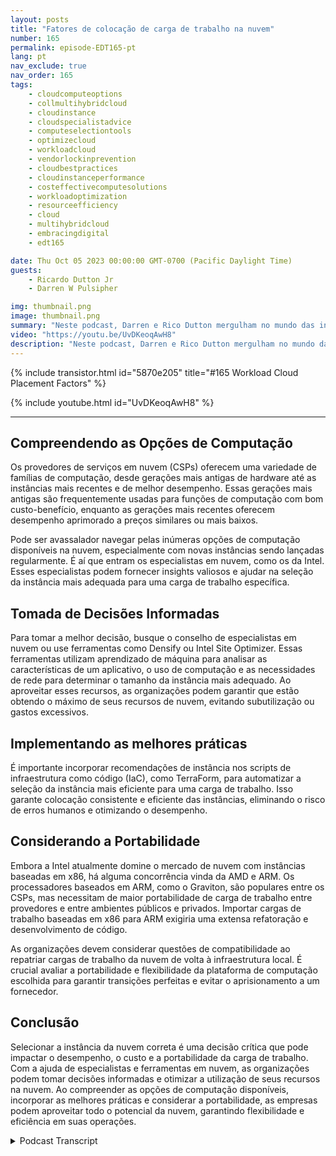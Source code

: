```yaml
---
layout: posts
title: "Fatores de colocação de carga de trabalho na nuvem"
number: 165
permalink: episode-EDT165-pt
lang: pt
nav_exclude: true
nav_order: 165
tags:
    - cloudcomputeoptions
    - collmultihybridcloud
    - cloudinstance
    - cloudspecialistadvice
    - computeselectiontools
    - optimizecloud
    - workloadcloud
    - vendorlockinprevention
    - cloudbestpractices
    - cloudinstanceperformance
    - costeffectivecomputesolutions
    - workloadoptimization
    - resourceefficiency
    - cloud
    - multihybridcloud
    - embracingdigital
    - edt165

date: Thu Oct 05 2023 00:00:00 GMT-0700 (Pacific Daylight Time)
guests:
    - Ricardo Dutton Jr
    - Darren W Pulsipher

img: thumbnail.png
image: thumbnail.png
summary: "Neste podcast, Darren e Rico Dutton mergulham no mundo das instâncias em nuvem e nos fatores a serem considerados ao selecionar a instância certa para sua carga de trabalho. Eles discutem as diferentes opções de computação disponíveis na nuvem, a importância de encontrar o equilíbrio certo entre desempenho e custo e o papel dos especialistas em nuvem em ajudar as organizações a tomar decisões informadas."
video: "https://youtu.be/UvDKeoqAwH8"
description: "Neste podcast, Darren e Rico Dutton mergulham no mundo das instâncias em nuvem e nos fatores a serem considerados ao selecionar a instância certa para sua carga de trabalho. Eles discutem as diferentes opções de computação disponíveis na nuvem, a importância de encontrar o equilíbrio certo entre desempenho e custo e o papel dos especialistas em nuvem em ajudar as organizações a tomar decisões informadas."
---
```


<div>
{% include transistor.html id="5870e205" title="#165 Workload Cloud Placement Factors" %}

{% include youtube.html id="UvDKeoqAwH8" %}
</div>

---

## Compreendendo as Opções de Computação

Os provedores de serviços em nuvem (CSPs) oferecem uma variedade de famílias de computação, desde gerações mais antigas de hardware até as instâncias mais recentes e de melhor desempenho. Essas gerações mais antigas são frequentemente usadas para funções de computação com bom custo-benefício, enquanto as gerações mais recentes oferecem desempenho aprimorado a preços similares ou mais baixos.

Pode ser avassalador navegar pelas inúmeras opções de computação disponíveis na nuvem, especialmente com novas instâncias sendo lançadas regularmente. É aí que entram os especialistas em nuvem, como os da Intel. Esses especialistas podem fornecer insights valiosos e ajudar na seleção da instância mais adequada para uma carga de trabalho específica.

## Tomada de Decisões Informadas

Para tomar a melhor decisão, busque o conselho de especialistas em nuvem ou use ferramentas como Densify ou Intel Site Optimizer. Essas ferramentas utilizam aprendizado de máquina para analisar as características de um aplicativo, o uso de computação e as necessidades de rede para determinar o tamanho da instância mais adequado. Ao aproveitar esses recursos, as organizações podem garantir que estão obtendo o máximo de seus recursos de nuvem, evitando subutilização ou gastos excessivos.

## Implementando as melhores práticas

É importante incorporar recomendações de instância nos scripts de infraestrutura como código (IaC), como TerraForm, para automatizar a seleção da instância mais eficiente para uma carga de trabalho. Isso garante colocação consistente e eficiente das instâncias, eliminando o risco de erros humanos e otimizando o desempenho.

## Considerando a Portabilidade

Embora a Intel atualmente domine o mercado de nuvem com instâncias baseadas em x86, há alguma concorrência vinda da AMD e ARM. Os processadores baseados em ARM, como o Graviton, são populares entre os CSPs, mas necessitam de maior portabilidade de carga de trabalho entre provedores e entre ambientes públicos e privados. Importar cargas de trabalho baseadas em x86 para ARM exigiria uma extensa refatoração e desenvolvimento de código.

As organizações devem considerar questões de compatibilidade ao repatriar cargas de trabalho da nuvem de volta à infraestrutura local. É crucial avaliar a portabilidade e flexibilidade da plataforma de computação escolhida para garantir transições perfeitas e evitar o aprisionamento a um fornecedor.

## Conclusão

Selecionar a instância da nuvem correta é uma decisão crítica que pode impactar o desempenho, o custo e a portabilidade da carga de trabalho. Com a ajuda de especialistas e ferramentas em nuvem, as organizações podem tomar decisões informadas e otimizar a utilização de seus recursos na nuvem. Ao compreender as opções de computação disponíveis, incorporar as melhores práticas e considerar a portabilidade, as empresas podem aproveitar todo o potencial da nuvem, garantindo flexibilidade e eficiência em suas operações.



<details>
<summary> Podcast Transcript </summary>

<p></p>

</details>
